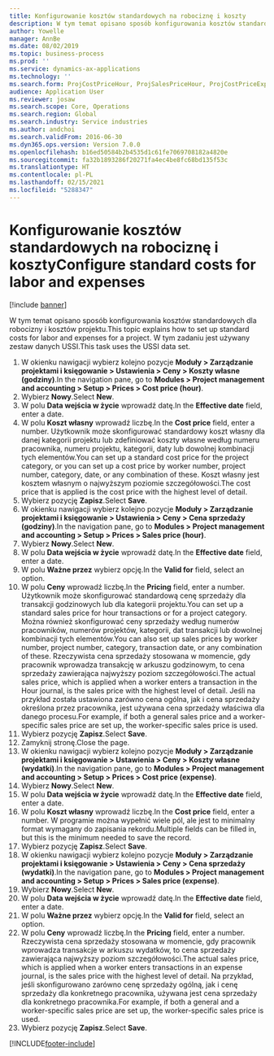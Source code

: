 ```yaml
---
title: Konfigurowanie kosztów standardowych na robociznę i koszty
description: W tym temat opisano sposób konfigurowania kosztów standardowych dla robocizny i kosztów projektu.
author: Yowelle
manager: AnnBe
ms.date: 08/02/2019
ms.topic: business-process
ms.prod: ''
ms.service: dynamics-ax-applications
ms.technology: ''
ms.search.form: ProjCostPriceHour, ProjSalesPriceHour, ProjCostPriceExpense, ProjSalesPriceCost
audience: Application User
ms.reviewer: josaw
ms.search.scope: Core, Operations
ms.search.region: Global
ms.search.industry: Service industries
ms.author: andchoi
ms.search.validFrom: 2016-06-30
ms.dyn365.ops.version: Version 7.0.0
ms.openlocfilehash: b16ed50584b2b4535d1c61fe7069708182a4820e
ms.sourcegitcommit: fa32b1893286f20271fa4ec4be8fc68bd135f53c
ms.translationtype: HT
ms.contentlocale: pl-PL
ms.lasthandoff: 02/15/2021
ms.locfileid: "5288347"
---
```

# <a name="configure-standard-costs-for-labor-and-expenses"></a><span data-ttu-id="e4c96-103">Konfigurowanie kosztów standardowych na robociznę i koszty</span><span class="sxs-lookup"><span data-stu-id="e4c96-103">Configure standard costs for labor and expenses</span></span>

[!include [banner](../../includes/banner.md)]

<span data-ttu-id="e4c96-104">W tym temat opisano sposób konfigurowania kosztów standardowych dla robocizny i kosztów projektu.</span><span class="sxs-lookup"><span data-stu-id="e4c96-104">This topic explains how to set up standard costs for labor and expenses for a project.</span></span> <span data-ttu-id="e4c96-105">W tym zadaniu jest używany zestaw danych USSI.</span><span class="sxs-lookup"><span data-stu-id="e4c96-105">This task uses the USSI data set.</span></span>

1. <span data-ttu-id="e4c96-106">W okienku nawigacji wybierz kolejno pozycje **Moduły > Zarządzanie projektami i księgowanie > Ustawienia > Ceny > Koszty własne (godziny)**.</span><span class="sxs-lookup"><span data-stu-id="e4c96-106">In the navigation pane, go to **Modules > Project management and accounting > Setup > Prices > Cost price (hour)**.</span></span>
2. <span data-ttu-id="e4c96-107">Wybierz **Nowy**.</span><span class="sxs-lookup"><span data-stu-id="e4c96-107">Select **New**.</span></span>
3. <span data-ttu-id="e4c96-108">W polu **Data wejścia w życie** wprowadź datę.</span><span class="sxs-lookup"><span data-stu-id="e4c96-108">In the **Effective date** field, enter a date.</span></span>
4. <span data-ttu-id="e4c96-109">W polu **Koszt własny** wprowadź liczbę.</span><span class="sxs-lookup"><span data-stu-id="e4c96-109">In the **Cost price** field, enter a number.</span></span> <span data-ttu-id="e4c96-110">Użytkownik może skonfigurować standardowy koszt własny dla danej kategorii projektu lub zdefiniować koszty własne według numeru pracownika, numeru projektu, kategorii, daty lub dowolnej kombinacji tych elementów.</span><span class="sxs-lookup"><span data-stu-id="e4c96-110">You can set up a standard cost price for the project category, or you can set up a cost price by worker number, project number, category, date, or any combination of these.</span></span> <span data-ttu-id="e4c96-111">Koszt własny jest kosztem własnym o najwyższym poziomie szczegółowości.</span><span class="sxs-lookup"><span data-stu-id="e4c96-111">The cost price that is applied is the cost price with the highest level of detail.</span></span>  
5. <span data-ttu-id="e4c96-112">Wybierz pozycję **Zapisz**.</span><span class="sxs-lookup"><span data-stu-id="e4c96-112">Select **Save**.</span></span>
6. <span data-ttu-id="e4c96-113">W okienku nawigacji wybierz kolejno pozycje **Moduły > Zarządzanie projektami i księgowanie > Ustawienia > Ceny > Cena sprzedaży (godziny)**.</span><span class="sxs-lookup"><span data-stu-id="e4c96-113">In the navigation pane, go to **Modules > Project management and accounting > Setup > Prices > Sales price (hour)**.</span></span>
7. <span data-ttu-id="e4c96-114">Wybierz **Nowy**.</span><span class="sxs-lookup"><span data-stu-id="e4c96-114">Select **New**.</span></span>
8. <span data-ttu-id="e4c96-115">W polu **Data wejścia w życie** wprowadź datę.</span><span class="sxs-lookup"><span data-stu-id="e4c96-115">In the **Effective date** field, enter a date.</span></span>
9. <span data-ttu-id="e4c96-116">W polu **Ważne przez** wybierz opcję.</span><span class="sxs-lookup"><span data-stu-id="e4c96-116">In the **Valid for** field, select an option.</span></span>
10. <span data-ttu-id="e4c96-117">W polu **Ceny** wprowadź liczbę.</span><span class="sxs-lookup"><span data-stu-id="e4c96-117">In the **Pricing** field, enter a number.</span></span> <span data-ttu-id="e4c96-118">Użytkownik może skonfigurować standardową cenę sprzedaży dla transakcji godzinowych lub dla kategorii projektu.</span><span class="sxs-lookup"><span data-stu-id="e4c96-118">You can set up a standard sales price for hour transactions or for a project category.</span></span> <span data-ttu-id="e4c96-119">Można również skonfigurować ceny sprzedaży według numerów pracowników, numerów projektów, kategorii, dat transakcji lub dowolnej kombinacji tych elementów.</span><span class="sxs-lookup"><span data-stu-id="e4c96-119">You can also set up sales prices by worker number, project number, category, transaction date, or any combination of these.</span></span> <span data-ttu-id="e4c96-120">Rzeczywista cena sprzedaży stosowana w momencie, gdy pracownik wprowadza transakcję w arkuszu godzinowym, to cena sprzedaży zawierająca najwyższy poziom szczegółowości.</span><span class="sxs-lookup"><span data-stu-id="e4c96-120">The actual sales price, which is applied when a worker enters a transaction in the Hour journal, is the sales price with the highest level of detail.</span></span> <span data-ttu-id="e4c96-121">Jeśli na przykład została ustawiona zarówno cena ogólna, jak i cena sprzedaży określona przez pracownika, jest używana cena sprzedaży właściwa dla danego procesu.</span><span class="sxs-lookup"><span data-stu-id="e4c96-121">For example, if both a general sales price and a worker-specific sales price are set up, the worker-specific sales price is used.</span></span>  
11. <span data-ttu-id="e4c96-122">Wybierz pozycję **Zapisz**.</span><span class="sxs-lookup"><span data-stu-id="e4c96-122">Select **Save**.</span></span>
12. <span data-ttu-id="e4c96-123">Zamyknij stronę.</span><span class="sxs-lookup"><span data-stu-id="e4c96-123">Close the page.</span></span>
13. <span data-ttu-id="e4c96-124">W okienku nawigacji wybierz kolejno pozycje **Moduły > Zarządzanie projektami i księgowanie > Ustawienia > Ceny > Koszty własne (wydatki)**.</span><span class="sxs-lookup"><span data-stu-id="e4c96-124">In the navigation pane, go to **Modules > Project management and accounting > Setup > Prices > Cost price (expense)**.</span></span>
14. <span data-ttu-id="e4c96-125">Wybierz **Nowy**.</span><span class="sxs-lookup"><span data-stu-id="e4c96-125">Select **New**.</span></span>
15. <span data-ttu-id="e4c96-126">W polu **Data wejścia w życie** wprowadź datę.</span><span class="sxs-lookup"><span data-stu-id="e4c96-126">In the **Effective date** field, enter a date.</span></span>
16. <span data-ttu-id="e4c96-127">W polu **Koszt własny** wprowadź liczbę.</span><span class="sxs-lookup"><span data-stu-id="e4c96-127">In the **Cost price** field, enter a number.</span></span> <span data-ttu-id="e4c96-128">W programie można wypełnić wiele pól, ale jest to minimalny format wymagany do zapisania rekordu.</span><span class="sxs-lookup"><span data-stu-id="e4c96-128">Multiple fields can be filled in, but this is the minimum needed to save the record.</span></span>  
17. <span data-ttu-id="e4c96-129">Wybierz pozycję **Zapisz**.</span><span class="sxs-lookup"><span data-stu-id="e4c96-129">Select **Save**.</span></span>
18. <span data-ttu-id="e4c96-130">W okienku nawigacji wybierz kolejno pozycje **Moduły > Zarządzanie projektami i księgowanie > Ustawienia > Ceny > Cena sprzedaży (wydatki)**.</span><span class="sxs-lookup"><span data-stu-id="e4c96-130">In the navigation pane, go to **Modules > Project management and accounting > Setup > Prices > Sales price (expense)**.</span></span>
19. <span data-ttu-id="e4c96-131">Wybierz **Nowy**.</span><span class="sxs-lookup"><span data-stu-id="e4c96-131">Select **New**.</span></span>
20. <span data-ttu-id="e4c96-132">W polu **Data wejścia w życie** wprowadź datę.</span><span class="sxs-lookup"><span data-stu-id="e4c96-132">In the **Effective date** field, enter a date.</span></span>
21. <span data-ttu-id="e4c96-133">W polu **Ważne przez** wybierz opcję.</span><span class="sxs-lookup"><span data-stu-id="e4c96-133">In the **Valid for** field, select an option.</span></span>
22. <span data-ttu-id="e4c96-134">W polu **Ceny** wprowadź liczbę.</span><span class="sxs-lookup"><span data-stu-id="e4c96-134">In the **Pricing** field, enter a number.</span></span> <span data-ttu-id="e4c96-135">Rzeczywista cena sprzedaży stosowana w momencie, gdy pracownik wprowadza transakcje w arkuszu wydatków, to cena sprzedaży zawierająca najwyższy poziom szczegółowości.</span><span class="sxs-lookup"><span data-stu-id="e4c96-135">The actual sales price, which is applied when a worker enters transactions in an expense journal, is the sales price with the highest level of detail.</span></span> <span data-ttu-id="e4c96-136">Na przykład, jeśli skonfigurowano zarówno cenę sprzedaży ogólną, jak i cenę sprzedaży dla konkretnego pracownika, używana jest cena sprzedaży dla konkretnego pracownika.</span><span class="sxs-lookup"><span data-stu-id="e4c96-136">For example, if both a general and a worker-specific sales price are set up, the worker-specific sales price is used.</span></span>  
23. <span data-ttu-id="e4c96-137">Wybierz pozycję **Zapisz**.</span><span class="sxs-lookup"><span data-stu-id="e4c96-137">Select **Save**.</span></span>



[!INCLUDE[footer-include](../../includes/footer-banner.md)]